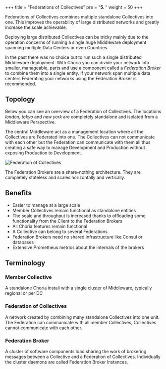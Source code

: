 +++
title = "Federations of Collectives"
pre = "<b>5. </b>"
weight = 50
+++

Federations of Collectives combines multiple standalone Collectives into one.  This improves the operability of large distributed networks and greatly increase the scale achievable.

Deploying large distributed Collectives can be tricky mainly due to the operation concerns of running a single huge Middleware deployment spanning multiple Data Centers or even Countries.

In the past there was no choice but to run such a single distributed Middleware deployment. With Choria you can divide your network into smaller, manageable, parts and use a component called a *Federation Broker* to combine them into a single entity.  If your network span multiple data centers Federating your networks using the Federation Broker is recommended.

## Topology

Below you can see an overview of a Federation of Collectives.  The locations *london*, *tokyo* and *new york* are completely standalone and isolated from a Middleware Perspective.

The central Middleware act as a management location where all the Collectives are Federated into one.  The Collectives can not communicate with each other but the Federation can communicate with them all thus creating a safe way to manage Development and Production without exposing Production to Development.

![Federation of Collectives](../choria_federation.png)

The Federation Brokers are a share-nothing architecture. They are completely stateless and scales horizontally and vertically.

## Benefits

 * Easier to manage at a large scale
 * Member Collectives remain functional as standalone entities
 * The scale and throughput is increased thanks to offloading some functionality from the Client to the Federation Brokers
 * All Choria features remain functional
 * A Collective can belong to several Federations
 * Federation Brokers need no shared infrastructure like Consul or databases
 * Extensive Prometheus metrics about the internals of the brokers

## Terminology

### Member Collective

A standalone Choria install with a single cluster of Middleware, typically regional or per DC

### Federation of Collectives

A network created by combining many standalone Collectives into one unit.  The Federation can communicate with all member Collectives, Collectives cannot communicate with each other.

### Federation Broker

A cluster of software components load sharing the work of brokering messages between a Collective and a Federation of Collectives.  Individually the cluster daemons are called Federation Broker Instances.
